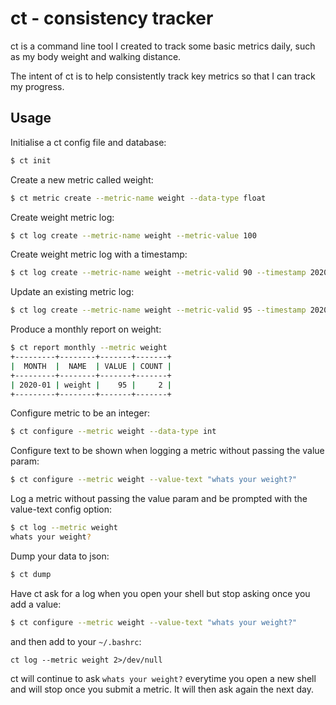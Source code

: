 # ct - consistency tracker

ct is a command line tool I created to track some basic metrics daily, such as my body weight and walking distance.

The intent of ct is to help consistently track key metrics so that I can track my progress.

## Usage

Initialise a ct config file and database:

```bash
$ ct init
```

Create a new metric called weight:
```bash
$ ct metric create --metric-name weight --data-type float
```

Create weight metric log:

```bash
$ ct log create --metric-name weight --metric-value 100
```

Create weight metric log with a timestamp:

```bash
$ ct log create --metric-name weight --metric-valid 90 --timestamp 2020-01-22 
```

Update an existing metric log:

```bash
$ ct log create --metric-name weight --metric-valid 95 --timestamp 2020-01-22 
```

Produce a monthly report on weight:

```bash
$ ct report monthly --metric weight
+---------+--------+-------+-------+
|  MONTH  |  NAME  | VALUE | COUNT |
+---------+--------+-------+-------+
| 2020-01 | weight |    95 |     2 |
+---------+--------+-------+-------+
```

Configure metric to be an integer:

```bash
$ ct configure --metric weight --data-type int
```

Configure text to be shown when logging a metric without passing the value param:

```bash
$ ct configure --metric weight --value-text "whats your weight?"
```

Log a metric without passing the value param and be prompted with the value-text config option:

```bash
$ ct log --metric weight
whats your weight? 
```

Dump your data to json:

```bash
$ ct dump
```

Have ct ask for a log when you open your shell but stop asking once you add a value:
```bash
$ ct configure --metric weight --value-text "whats your weight?"
```
and then add to your `~/.bashrc`:
```
ct log --metric weight 2>/dev/null
```
ct will continue to ask `whats your weight?` everytime you open a new shell and will stop once you submit a metric. It will then ask again the next day.
